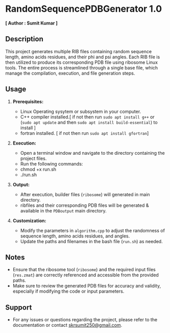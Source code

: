 # RandomSequencePDBGenerator 1.0
**[ Author : Sumit Kumar ]**
## Description
This project generates multiple RIB files containing random sequence length, amino acids residues, and their phi and psi angles. Each RIB file is then utilized to produce its corresponding PDB file using ribosome Linux tools. The entire process is streamlined through a single base file, which manage the compilation, execution, and file generation steps.

## Usage
1. **Prerequisites:**
   - Linux Operating sysytem or subsystem in your computer.
   - C++ compiler installed.[ if not then run `sudo apt install g++` or (`sudo apt update` and then `sudo apt install build-essential`) to   install ]
   - fortran installed. [ if not then run `sudo apt install gfortran`]

2. **Execution:**
   - Open a terminal window and navigate to the directory containing the project files.
   - Run the following commands:
   - chmod +x run.sh
   - ./run.sh

3. **Output:**
   - After execution, builder files (`ribosome`) will generated in main directory.
   - ribfiles and their corresponding PDB files will be generated & available in the `PDBoutput` main directory.

4. **Customization:**
   - Modify the parameters in `algorithm.cpp` to adjust the randomness of sequence length, amino acids residues, and angles.
   - Update the paths and filenames in the bash file (`run.sh`) as needed.

## Notes
- Ensure that the ribosome tool (`ribosome`) and the required input files (`res.zmat`) are correctly referenced and accessible from the provided paths.
- Make sure to review the generated PDB files for accuracy and validity, especially if modifying the code or input parameters.

## Support
- For any issues or questions regarding the project, please refer to the documentation or contact [skrsumit250@gmail.com](mailto:skrsumit250@gmail.com).

